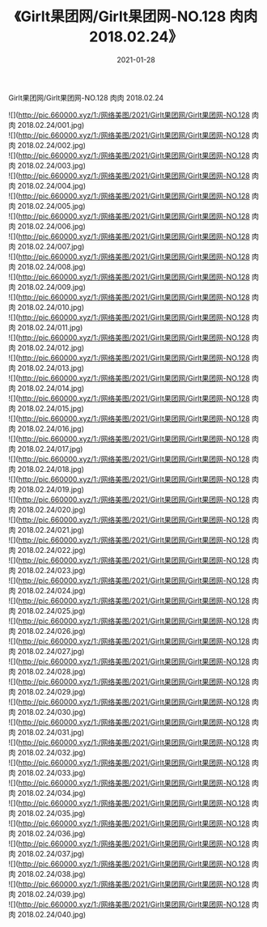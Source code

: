 ﻿---
layout: post
title:  《Girlt果团网/Girlt果团网-NO.128 肉肉 2018.02.24》
date:   2021-01-28
img: http://pic.660000.xyz/1:/网络美图/2021/Girlt果团网/Girlt果团网-NO.128 肉肉 2018.02.24/000.jpg
categories: [美女, 清纯, 唯美]
---

Girlt果团网/Girlt果团网-NO.128 肉肉 2018.02.24

 ![](http://pic.660000.xyz/1:/网络美图/2021/Girlt果团网/Girlt果团网-NO.128 肉肉 2018.02.24/001.jpg) <br>![](http://pic.660000.xyz/1:/网络美图/2021/Girlt果团网/Girlt果团网-NO.128 肉肉 2018.02.24/002.jpg) <br>![](http://pic.660000.xyz/1:/网络美图/2021/Girlt果团网/Girlt果团网-NO.128 肉肉 2018.02.24/003.jpg) <br>![](http://pic.660000.xyz/1:/网络美图/2021/Girlt果团网/Girlt果团网-NO.128 肉肉 2018.02.24/004.jpg) <br>![](http://pic.660000.xyz/1:/网络美图/2021/Girlt果团网/Girlt果团网-NO.128 肉肉 2018.02.24/005.jpg) <br>![](http://pic.660000.xyz/1:/网络美图/2021/Girlt果团网/Girlt果团网-NO.128 肉肉 2018.02.24/006.jpg) <br>![](http://pic.660000.xyz/1:/网络美图/2021/Girlt果团网/Girlt果团网-NO.128 肉肉 2018.02.24/007.jpg) <br>![](http://pic.660000.xyz/1:/网络美图/2021/Girlt果团网/Girlt果团网-NO.128 肉肉 2018.02.24/008.jpg) <br>![](http://pic.660000.xyz/1:/网络美图/2021/Girlt果团网/Girlt果团网-NO.128 肉肉 2018.02.24/009.jpg) <br>![](http://pic.660000.xyz/1:/网络美图/2021/Girlt果团网/Girlt果团网-NO.128 肉肉 2018.02.24/010.jpg) <br>![](http://pic.660000.xyz/1:/网络美图/2021/Girlt果团网/Girlt果团网-NO.128 肉肉 2018.02.24/011.jpg) <br>![](http://pic.660000.xyz/1:/网络美图/2021/Girlt果团网/Girlt果团网-NO.128 肉肉 2018.02.24/012.jpg) <br>![](http://pic.660000.xyz/1:/网络美图/2021/Girlt果团网/Girlt果团网-NO.128 肉肉 2018.02.24/013.jpg) <br>![](http://pic.660000.xyz/1:/网络美图/2021/Girlt果团网/Girlt果团网-NO.128 肉肉 2018.02.24/014.jpg) <br>![](http://pic.660000.xyz/1:/网络美图/2021/Girlt果团网/Girlt果团网-NO.128 肉肉 2018.02.24/015.jpg) <br>![](http://pic.660000.xyz/1:/网络美图/2021/Girlt果团网/Girlt果团网-NO.128 肉肉 2018.02.24/016.jpg) <br>![](http://pic.660000.xyz/1:/网络美图/2021/Girlt果团网/Girlt果团网-NO.128 肉肉 2018.02.24/017.jpg) <br>![](http://pic.660000.xyz/1:/网络美图/2021/Girlt果团网/Girlt果团网-NO.128 肉肉 2018.02.24/018.jpg) <br>![](http://pic.660000.xyz/1:/网络美图/2021/Girlt果团网/Girlt果团网-NO.128 肉肉 2018.02.24/019.jpg) <br>![](http://pic.660000.xyz/1:/网络美图/2021/Girlt果团网/Girlt果团网-NO.128 肉肉 2018.02.24/020.jpg) <br>![](http://pic.660000.xyz/1:/网络美图/2021/Girlt果团网/Girlt果团网-NO.128 肉肉 2018.02.24/021.jpg) <br>![](http://pic.660000.xyz/1:/网络美图/2021/Girlt果团网/Girlt果团网-NO.128 肉肉 2018.02.24/022.jpg) <br>![](http://pic.660000.xyz/1:/网络美图/2021/Girlt果团网/Girlt果团网-NO.128 肉肉 2018.02.24/023.jpg) <br>![](http://pic.660000.xyz/1:/网络美图/2021/Girlt果团网/Girlt果团网-NO.128 肉肉 2018.02.24/024.jpg) <br>![](http://pic.660000.xyz/1:/网络美图/2021/Girlt果团网/Girlt果团网-NO.128 肉肉 2018.02.24/025.jpg) <br>![](http://pic.660000.xyz/1:/网络美图/2021/Girlt果团网/Girlt果团网-NO.128 肉肉 2018.02.24/026.jpg) <br>![](http://pic.660000.xyz/1:/网络美图/2021/Girlt果团网/Girlt果团网-NO.128 肉肉 2018.02.24/027.jpg) <br>![](http://pic.660000.xyz/1:/网络美图/2021/Girlt果团网/Girlt果团网-NO.128 肉肉 2018.02.24/028.jpg) <br>![](http://pic.660000.xyz/1:/网络美图/2021/Girlt果团网/Girlt果团网-NO.128 肉肉 2018.02.24/029.jpg) <br>![](http://pic.660000.xyz/1:/网络美图/2021/Girlt果团网/Girlt果团网-NO.128 肉肉 2018.02.24/030.jpg) <br>![](http://pic.660000.xyz/1:/网络美图/2021/Girlt果团网/Girlt果团网-NO.128 肉肉 2018.02.24/031.jpg) <br>![](http://pic.660000.xyz/1:/网络美图/2021/Girlt果团网/Girlt果团网-NO.128 肉肉 2018.02.24/032.jpg) <br>![](http://pic.660000.xyz/1:/网络美图/2021/Girlt果团网/Girlt果团网-NO.128 肉肉 2018.02.24/033.jpg) <br>![](http://pic.660000.xyz/1:/网络美图/2021/Girlt果团网/Girlt果团网-NO.128 肉肉 2018.02.24/034.jpg) <br>![](http://pic.660000.xyz/1:/网络美图/2021/Girlt果团网/Girlt果团网-NO.128 肉肉 2018.02.24/035.jpg) <br>![](http://pic.660000.xyz/1:/网络美图/2021/Girlt果团网/Girlt果团网-NO.128 肉肉 2018.02.24/036.jpg) <br>![](http://pic.660000.xyz/1:/网络美图/2021/Girlt果团网/Girlt果团网-NO.128 肉肉 2018.02.24/037.jpg) <br>![](http://pic.660000.xyz/1:/网络美图/2021/Girlt果团网/Girlt果团网-NO.128 肉肉 2018.02.24/038.jpg) <br>![](http://pic.660000.xyz/1:/网络美图/2021/Girlt果团网/Girlt果团网-NO.128 肉肉 2018.02.24/039.jpg) <br>![](http://pic.660000.xyz/1:/网络美图/2021/Girlt果团网/Girlt果团网-NO.128 肉肉 2018.02.24/040.jpg) <br>